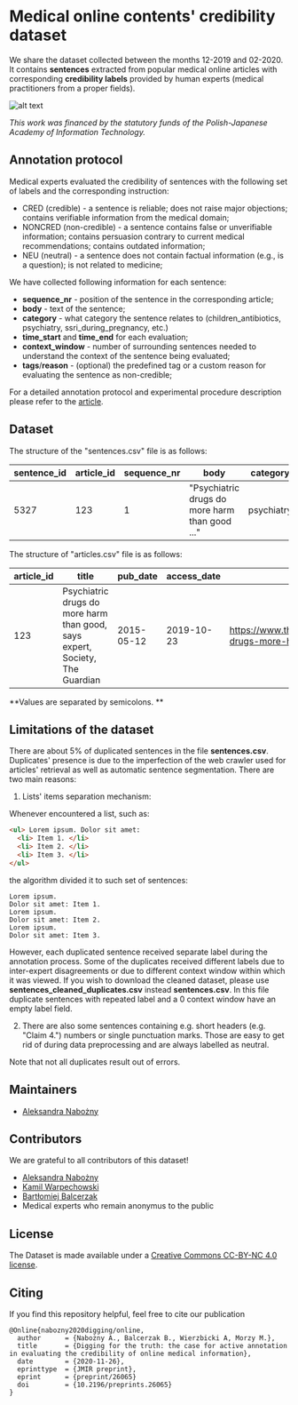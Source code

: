 # Medical online contents' credibility dataset
We share the dataset collected between the months 12-2019 and 02-2020. It contains **sentences** extracted from popular medical online articles with corresponding **credibility labels** provided by human experts (medical practitioners from a proper fields).

![alt text](https://www.zeitbasierte-gestaltung.de/wp-content/uploads/2017/09/logo-polish-japanese-academy-of-information-technology@2x.png "Logo PJAIT")

*This work was financed by the statutory funds of the Polish-Japanese Academy of Information Technology.*

## Annotation protocol
Medical experts evaluated the credibility of sentences with the following set of labels and the corresponding instruction: 

* CRED (credible) - a sentence is reliable; does not raise major objections; contains verifiable information from the medical domain; 
* NONCRED (non-credible) - a sentence contains false or unverifiable information; contains persuasion contrary to current medical recommendations; contains outdated information; 
* NEU (neutral) - a sentence does not contain factual information (e.g., is a question); is not related to medicine; 

We have collected following information for each sentence: 

* **sequence_nr** - position of the sentence in the corresponding article;
* **body** - text of the sentence;
* **category** - what category the sentence relates to (children_antibiotics, psychiatry, ssri_during_pregnancy, etc.)
* **time_start** and **time_end** for each evaluation; 
* **context_window** - number of surrounding sentences needed to understand the context of the sentence being evaluated; 
* **tags**/**reason** - (optional) the predefined tag or a custom reason for evaluating the sentence as non-credible; 

For a detailed annotation protocol and experimental procedure description please refer to the [article](https://preprints.jmir.org/preprint/26065).

## Dataset

The structure of the "sentences.csv" file is as follows:

sentence_id | article_id | sequence_nr | body | category | label | keywords | time_start | time_end | context_window | tags | reason
--- | --- | --- | --- | --- | --- | --- | --- | --- | --- | --- | ---
5327 | 123 | 1 | "Psychiatric drugs do more harm than good ..." | psychiatry | NONCRED | "drug, gøtzsche, psychiatric, dementia, antipsychotic" | 2019-12-19 16:06:56.694 | 2019-12-19 16:12:11.418 | 0 | is anecdote

The structure of "articles.csv" file is as follows:

article_id | title | pub_date | access_date | url | keywords
--- | --- | --- | --- | --- | ---
123 | Psychiatric drugs do more harm than good, says expert, Society, The Guardian | 2015-05-12 | 2019-10-23 | https://www.theguardian.com/society/2015/may/12/psychiatric-drugs-more-harm-than-good-expert | drug, gøtzsche, psychiatric, dementia, antipsychotic

**Values are separated by semicolons.
**
## Limitations of the dataset

There are about 5% of duplicated sentences in the file **sentences.csv**. Duplicates' presence is due to the imperfection of the web crawler used for articles' retrieval as well as automatic sentence segmentation. There are two main reasons:
1. Lists' items separation mechanism:

Whenever encountered a list, such as:
```html
<ul> Lorem ipsum. Dolor sit amet:
  <li> Item 1. </li>
  <li> Item 2. </li>
  <li> Item 3. </li>
</ul>
```
the algorithm divided it to such set of sentences:
```
Lorem ipsum.
Dolor sit amet: Item 1.
Lorem ipsum.
Dolor sit amet: Item 2.
Lorem ipsum.
Dolor sit amet: Item 3.
```

However, each duplicated sentence received separate label during the annotation process. Some of the duplicates received different labels due to inter-expert disagreements or due to different context window within which it was viewed. If you wish to download the cleaned dataset, please use **sentences_cleaned_duplicates.csv** instead **sentences.csv**. In this file duplicate sentences with repeated label and a 0 context window have an empty label field.

2. There are also some sentences containing e.g. short headers (e.g. "Claim 4.") numbers or single punctuation marks. Those are easy to get rid of during data preprocessing and are always labelled as neutral.

Note that not all duplicates result out of errors.


## Maintainers
* [Aleksandra Nabożny](https://github.com/alenabozny "aleksandra.nabozny@pja.edu.pl")

## Contributors
We are grateful to all contributors of this dataset!
* [Aleksandra Nabożny](https://github.com/alenabozny "aleksandra.nabozny@pja.edu.pl")
* [Kamil Warpechowski](https://github.com/kwarpechowski "kwarpech@pja.edu.pl")
* [Bartłomiej Balcerzak](https://github.com/alenabozny/medical_credibility_corpus "b.balcerzak@pjwstk.edu.pl")
* Medical experts who remain anonymus to the public

## License
The Dataset is made available under a [Creative Commons CC-BY-NC 4.0 license](https://creativecommons.org/licenses/by-nc/4.0/legalcode).

## Citing
If you find this repository helpful, feel free to cite our publication 

```
@Online{nabozny2020digging/online,
  author      = {Nabożny A., Balcerzak B., Wierzbicki A, Morzy M.},
  title       = {Digging for the truth: the case for active annotation in evaluating the credibility of online medical information},
  date        = {2020-11-26},
  eprinttype  = {JMIR preprint},
  eprint      = {preprint/26065}
  doi         = {10.2196/preprints.26065}
}
```
